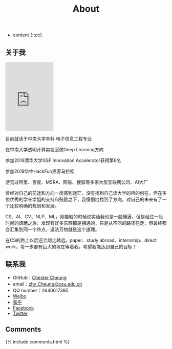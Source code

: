 ﻿---
layout: page
title: About
permalink: /about/
icon: heart
type: page
---

* content
{:toc}

## 关于我

<iframe src="https://img-blog.csdnimg.cn/20190629170324256.jpg?x-oss-process=image/watermark,type_ZmFuZ3poZW5naGVpdGk,shadow_10,text_aHR0cHM6Ly9ibG9nLmNzZG4ubmV0L3dlaXhpbl80NDM5MDE0NQ==,size_16,color_FFFFFF,t_70" width="150" height="215" frameBorder="0"></iframe>

目前就读于中南大学本科			电子信息工程专业

在中南大学透明计算实验室做Deep Learning方向


参加2019清华大学GSF Innovation Accelerator获得第6名

参加2019华中HackFun黑客马拉松

游览过阿里、百度、MSRA、网易、搜狐等多家大型互联网公司、AI大厂


曾经对自己的前途和方向一度感到迷茫，没有找到自己读大学的目的何在，但在多位优秀的学长学姐的支持和鼓励之下，我慢慢地找到了方向，对自己的未来有了一个比较明确的规划和发展。


CS、AI、CV、NLP、ML，刚接触的时候说实话我也是一脸懵逼，但是经过一段时间的琢磨之后，发现有好多东西都是相通的，只是从不同的路径在走，但最终都会汇集到同一个终点，道法万物就是这个道理。


在CS的路上以后还会越走越远，paper、study abroad、internship、direct work，每一步都有巨大的坑在等着我，希望我能达到自己的目标！

## 联系我

* GitHub：[Chester Cheung](https://github.com/ChesterCheung)
* email：zhy_Cheung@csu.edu.cn
* QQ number：2640617395
* [Weibo](http://weibo.com/ChesterCheung)
* [知乎](https://www.zhihu.com/people/ChesterCheung)
* [Facebook](https://www.facebook.com/ChesterCheung)
* [Twitter](https://twitter.com/ChesterCheung)

## Comments

{% include comments.html %}
